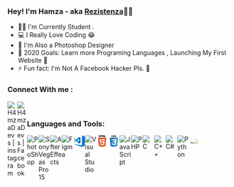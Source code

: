 ### Hey! I'm Hamza - aka [Rezistenza][rezistenza]👋🏼

- 👨‍🎓 I'm Currently Student .
- 💻 I Really Love Coding 😂 
- 🎨 I'm Also a Photoshop Designer
- 🥅 2020 Goals: Learn more Programing Languages , Launching My First Website 🚀
- ⚡ Fun fact: I'm Not A Facebook Hacker Pls. 📌


### Connect With me :

[<img align="left" alt="H4mzaDevs | instagram" width="22px" src="https://cdn.jsdelivr.net/npm/simple-icons@v3/icons/instagram.svg" />][instagram]
[<img align="left" alt="H4mzaDevs | Facebook" width="22px" src="https://cdn.jsdelivr.net/npm/simple-icons@v3/icons/facebook.svg" />][facebook]

</br>


### Languages and Tools:

[<img align="left" alt="PhotoShop" width="26px" src="https://logodownload.org/wp-content/uploads/2019/10/photoshop-logo-3.png" />][github]
[<img align="left" alt="Sony Vegas Pro 15" width="26px" src="https://upload.wikimedia.org/wikipedia/commons/thumb/3/39/Vegas_Pro_15.0.png/600px-Vegas_Pro_15.0.png" />][github]
[<img align="left" alt="After Effects" width="26px" src="https://pbs.twimg.com/profile_images/1272878358150275078/iBJehkOi.png" />][github]
[<img align="left" alt="Figma" width="26px" src="https://cdn.iconscout.com/icon/free/png-256/figma-682083.png" />][github]
[<img align="left" alt="Visual Studio Code" width="26px" src="https://raw.githubusercontent.com/github/explore/80688e429a7d4ef2fca1e82350fe8e3517d3494d/topics/visual-studio-code/visual-studio-code.png" />][github]
[<img align="left" alt="Visual Studio" width="26px" src="https://icons.iconarchive.com/icons/dakirby309/simply-styled/256/Microsoft-Visual-Studio-icon.png" />][github]
[<img align="left" alt="HTML5" width="26px" src="https://raw.githubusercontent.com/github/explore/80688e429a7d4ef2fca1e82350fe8e3517d3494d/topics/html/html.png" />][github]
[<img align="left" alt="CSS3" width="26px" src="https://raw.githubusercontent.com/github/explore/80688e429a7d4ef2fca1e82350fe8e3517d3494d/topics/css/css.png" />][github]
[<img align="left" alt="JavaScript" width="26px" src="https://upload.wikimedia.org/wikipedia/commons/thumb/9/99/Unofficial_JavaScript_logo_2.svg/480px-Unofficial_JavaScript_logo_2.svg.png" />][github]
[<img align="left" alt="PHP" width="26px" src="https://www.php.net/images/logos/new-php-logo.svg" />][github]
[<img align="left" alt="C" width="26px" src="https://e7.pngegg.com/pngimages/465/779/png-clipart-blue-and-white-c-logo-the-c-programming-language-computer-programming-computer-icons-programmer-blue-angle.png" />][github]
[<img align="left" alt="C++" width="26px" src="https://upload.wikimedia.org/wikipedia/commons/thumb/1/18/ISO_C%2B%2B_Logo.svg/306px-ISO_C%2B%2B_Logo.svg.png" />][github]
[<img align="left" alt="C#" width="26px" src="https://seeklogo.com/images/C/c-sharp-c-logo-02F17714BA-seeklogo.com.png" />][github]
[<img align="left" alt="Python" width="26px" src="https://seeklogo.com/images/P/python-logo-C50EED1930-seeklogo.com.png" />][github]
[<img align="left" alt="MySQL" width="26px" src="https://raw.githubusercontent.com/github/explore/80688e429a7d4ef2fca1e82350fe8e3517d3494d/topics/mysql/mysql.png" />][github]



[rezistenza]: https://github.com/RezistenzaDevs
[github]: https://github.com/H4mzaDevs
[instagram]: https://instagram.com/hamzagr.1m
[facebook]: https://www.facebook.com/Hamza.FIFA2/
